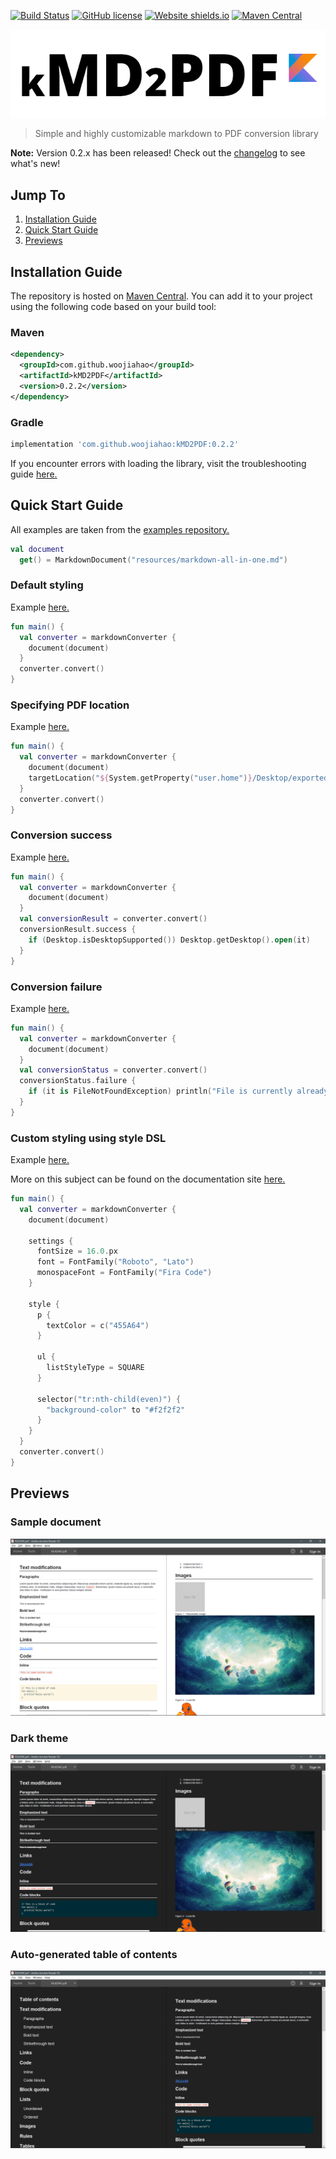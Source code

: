 [![Build Status](https://travis-ci.org/omnius-project/kMD2PDF.svg?branch=master)](https://travis-ci.org/omnius-project/kMD2PDF)
[![GitHub license](https://img.shields.io/github/license/Naereen/StrapDown.js.svg)](https://github.com/omnius-project/kMD2PDF/blob/master/LICENSE)
[![Website shields.io](https://img.shields.io/website-up-down-green-red/http/shields.io.svg)](http://omnius-project.github.io/kMD2PDF)
[![Maven Central](https://maven-badges.herokuapp.com/maven-central/com.github.woojiahao/kMD2PDF/badge.svg)](https://maven-badges.herokuapp.com/maven-central/com.github.woojiahao/kMD2PDF/)

![](art/logo.png)
> Simple and highly customizable markdown to PDF conversion library

**Note:** Version 0.2.x has been released! Check out the 
[changelog](https://omnius-project.github.io/kMD2PDF/#/Changelog) to see what's new!

## Jump To
1. [Installation Guide](https://github.com/omnius-project/kMD2PDF#installation-guide)
2. [Quick Start Guide](https://github.com/omnius-project/kMD2PDF#quick-start-guide)
3. [Previews](https://github.com/omnius-project/kMD2PDF#previews)

## Installation Guide
The repository is hosted on [Maven Central](https://search.maven.org/artifact/com.github.woojiahao/kMD2PDF). You can 
add it to your project using the following code based on your build tool:

### Maven
```xml
<dependency>
  <groupId>com.github.woojiahao</groupId>
  <artifactId>kMD2PDF</artifactId>
  <version>0.2.2</version>
</dependency>
```

### Gradle
```groovy
implementation 'com.github.woojiahao:kMD2PDF:0.2.2'
```

If you encounter errors with loading the library, visit the troubleshooting guide 
[here.](https://omnius-project.github.io/kMD2PDF/#/InstallationGuide?id=troubleshooting)

## Quick Start Guide
All examples are taken from the [examples repository.](https://github.com/omnius-project/kMD2PDF-examples)

```kotlin
val document 
  get() = MarkdownDocument("resources/markdown-all-in-one.md")
```

### Default styling
Example [here.](https://github.com/omnius-project/kMD2PDF-examples/blob/master/src/main/kotlin/com/github/woojiahao/DefaultStyling.kt)
```kotlin
fun main() {
  val converter = markdownConverter {
    document(document)
  }
  converter.convert()
}
```

### Specifying PDF location
Example [here.](https://github.com/omnius-project/kMD2PDF-examples/blob/master/src/main/kotlin/com/github/woojiahao/SpecifyingPDFLocation.kt)
```kotlin
fun main() {
  val converter = markdownConverter {
    document(document)
    targetLocation("${System.getProperty("user.home")}/Desktop/exported.pdf")
  }
  converter.convert()
}
```

### Conversion success
Example [here.](https://github.com/omnius-project/kMD2PDF-examples/blob/master/src/main/kotlin/com/github/woojiahao/OnCompleteAction.kt)
```kotlin
fun main() {
  val converter = markdownConverter {
    document(document)
  }
  val conversionResult = converter.convert()
  conversionResult.success {
    if (Desktop.isDesktopSupported()) Desktop.getDesktop().open(it)
  }
}
```

### Conversion failure
Example [here.](https://github.com/omnius-project/kMD2PDF-examples/blob/master/src/main/kotlin/com/github/woojiahao/OnErrorAction.kt)
```kotlin
fun main() {
  val converter = markdownConverter {
    document(document)
  }
  val conversionStatus = converter.convert()
  conversionStatus.failure {
    if (it is FileNotFoundException) println("File is currently already open")
  }
}
```

### Custom styling using style DSL
Example [here.](https://github.com/omnius-project/kMD2PDF-examples/blob/master/src/main/kotlin/com/github/woojiahao/SimpleStyling.kt)

More on this subject can be found on the documentation site [here.](https://omnius-project.github.io/kMD2PDF/#/StyleDSL)
```kotlin
fun main() {
  val converter = markdownConverter {
    document(document)

    settings {
      fontSize = 16.0.px
      font = FontFamily("Roboto", "Lato")
      monospaceFont = FontFamily("Fira Code")
    }

    style {
      p {
        textColor = c("455A64")
      }

      ul {
        listStyleType = SQUARE
      }

      selector("tr:nth-child(even)") {
        "background-color" to "#f2f2f2"
      }
    }
  }
  converter.convert()
}
```

## Previews
### Sample document
![](art/previews/preview.png)

### Dark theme
![](art/previews/dark-theme-preview.png)

### Auto-generated table of contents
![](art/previews/table-of-contents-preview.png)